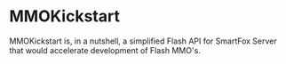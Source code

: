 MMOKickstart
============

MMOKickstart is, in a nutshell, a simplified Flash API for SmartFox Server that would accelerate development of Flash MMO's.
